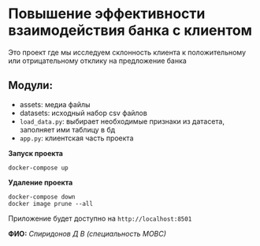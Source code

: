 # Повышение эффективности взаимодействия банка с клиентом

Это проект где мы исследуем склонность клиента к положительному или отрицательному отклику на предложение банка

## Модули:
* assets: медиа файлы
* datasets: исходный набор csv файлов
* `load_data.py`: выбирает необходимые признаки из датасета, заполняет ими таблицу в бд
* `app.py`: клиентская часть проекта

**Запуск проекта**

```
docker-compose up
```

**Удаление проекта**
```
docker-compose down
docker image prune --all
```
Приложение будет доступно на `http://localhost:8501`

__ФИО:__ _Спиридонов Д В (специальность МОВС)_
